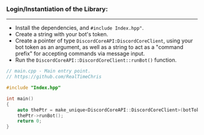 ### **Login/Instantiation of the Library:**
---
- Install the dependencies, and `#include Index.hpp"`.
- Create a string with your bot's token.
- Create a pointer of type `DiscordCoreAPI:DiscordCoreClient`, using your bot token as an argument, as well as a string to act as a "command prefix" for accepting commands via message input.
- Run the `DiscordCoreAPI::DiscordCoreClient::runBot()` function.

```cpp
// main.cpp - Main entry point.
// https://github.com/RealTimeChris

#include "Index.hpp"

int main()
{
    auto thePtr = make_unique<DiscordCoreAPI::DiscordCoreClient>(botToken, "!", functionVector, DiscordCoreAPI::CacheOptions{ .cacheGuildMembers = true, .cacheChannels = true, .cacheGuilds = true, .cacheRoles = true, .cacheUsers = true });
    thePtr->runBot();
    return 0;
}

```
